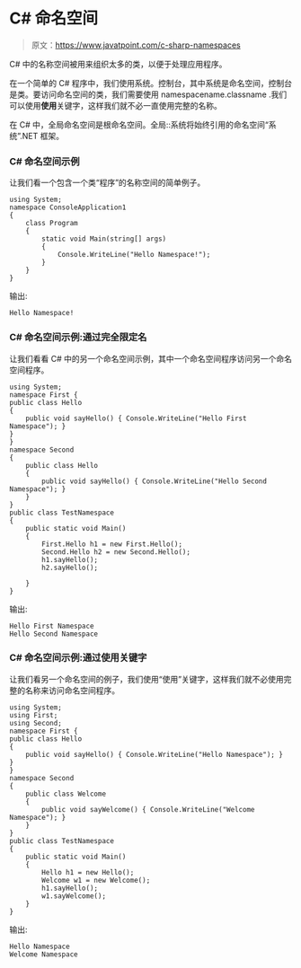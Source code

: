 # C# 命名空间

> 原文：<https://www.javatpoint.com/c-sharp-namespaces>

C# 中的名称空间被用来组织太多的类，以便于处理应用程序。

在一个简单的 C# 程序中，我们使用系统。控制台，其中系统是命名空间，控制台是类。要访问命名空间的类，我们需要使用 namespacename.classname .我们可以使用**使用**关键字，这样我们就不必一直使用完整的名称。

在 C# 中，全局命名空间是根命名空间。全局::系统将始终引用的命名空间“系统”.NET 框架。

### C# 命名空间示例

让我们看一个包含一个类“程序”的名称空间的简单例子。

```
using System;
namespace ConsoleApplication1
{
    class Program
    {
        static void Main(string[] args)
        {
            Console.WriteLine("Hello Namespace!");
        }
    }
}

```

输出:

```
Hello Namespace!

```

### C# 命名空间示例:通过完全限定名

让我们看看 C# 中的另一个命名空间示例，其中一个命名空间程序访问另一个命名空间程序。

```
using System;
namespace First {
public class Hello
{
    public void sayHello() { Console.WriteLine("Hello First Namespace"); }
}
}
namespace Second
{
    public class Hello
    {
        public void sayHello() { Console.WriteLine("Hello Second Namespace"); }
    }
}
public class TestNamespace
{
    public static void Main()
    {
        First.Hello h1 = new First.Hello();
        Second.Hello h2 = new Second.Hello();
        h1.sayHello();
        h2.sayHello();

    }
}

```

输出:

```
Hello First Namespace
Hello Second Namespace

```

### C# 命名空间示例:通过使用关键字

让我们看另一个命名空间的例子，我们使用“使用”关键字，这样我们就不必使用完整的名称来访问命名空间程序。

```
using System;
using First;
using Second;
namespace First {
public class Hello
{
    public void sayHello() { Console.WriteLine("Hello Namespace"); }
}
}
namespace Second
{
    public class Welcome
    {
        public void sayWelcome() { Console.WriteLine("Welcome Namespace"); }
    }
}
public class TestNamespace
{
    public static void Main()
    {
        Hello h1 = new Hello();
        Welcome w1 = new Welcome();
        h1.sayHello();
        w1.sayWelcome();
    }
}

```

输出:

```
Hello Namespace
Welcome Namespace

```